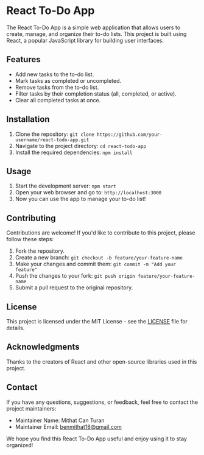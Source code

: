 # React To-Do App

The React To-Do App is a simple web application that allows users to create, manage, and organize their to-do lists. This project is built using React, a popular JavaScript library for building user interfaces.

## Features

- Add new tasks to the to-do list.
- Mark tasks as completed or uncompleted.
- Remove tasks from the to-do list.
- Filter tasks by their completion status (all, completed, or active).
- Clear all completed tasks at once.

## Installation

1. Clone the repository: `git clone https://github.com/your-username/react-todo-app.git`
2. Navigate to the project directory: `cd react-todo-app`
3. Install the required dependencies: `npm install`

## Usage

1. Start the development server: `npm start`
2. Open your web browser and go to: `http://localhost:3000`
3. Now you can use the app to manage your to-do list!

## Contributing

Contributions are welcome! If you'd like to contribute to this project, please follow these steps:

1. Fork the repository.
2. Create a new branch: `git checkout -b feature/your-feature-name`
3. Make your changes and commit them: `git commit -m "Add your feature"`
4. Push the changes to your fork: `git push origin feature/your-feature-name`
5. Submit a pull request to the original repository.

## License

This project is licensed under the MIT License - see the [LICENSE](LICENSE) file for details.

## Acknowledgments

Thanks to the creators of React and other open-source libraries used in this project.

## Contact

If you have any questions, suggestions, or feedback, feel free to contact the project maintainers:

- Maintainer Name: Mithat Can Turan
- Maintainer Email: benmithat18@gmail.com

We hope you find this React To-Do App useful and enjoy using it to stay organized!
